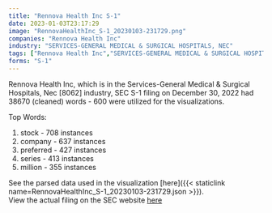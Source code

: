 ```yaml
---
title: "Rennova Health Inc S-1"
date: 2023-01-03T23:17:29
image: "RennovaHealthInc_S-1_20230103-231729.png"
companies: "Rennova Health Inc"
industry: "SERVICES-GENERAL MEDICAL & SURGICAL HOSPITALS, NEC"
tags: ["Rennova Health Inc","SERVICES-GENERAL MEDICAL & SURGICAL HOSPITALS, NEC","12-30-2022","S-1"]
forms: "S-1"
---
```

Rennova Health Inc, which is in the Services-General Medical & Surgical Hospitals, Nec [8062] industry, SEC S-1 filing on December 30, 2022 had 38670 (cleaned) words - 600 were utilized for the visualizations.

Top Words:
1. stock - 708 instances
2. company - 637 instances
3. preferred - 427 instances
4. series - 413 instances
5. million - 355 instances


See the parsed data used in the visualization [here]({{< staticlink name=RennovaHealthInc_S-1_20230103-231729.json >}}).  
View the actual filing on the SEC website [here](https://www.sec.gov/Archives/edgar/data/931059/0001493152-22-037091.txt)